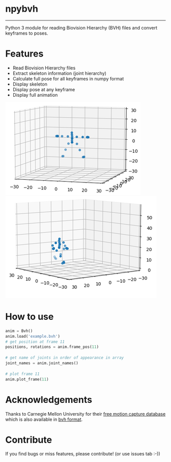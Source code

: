 # npybvh
----------
Python 3 module for reading Biovision Hierarchy (BVH) files and convert keyframes to poses.

# Features
- Read Biovision Hierarchy files
- Extract skeleton information (joint hierarchy)
- Calculate full pose for all keyframes in numpy format
- Display skeleton
- Display pose at any keyframe
- Display full animation

![Skeleton](images/skeleton.png)
![Pose animation](images/keyframe.png)


# How to use
```python
anim = Bvh()
anim.load('example.bvh')
# get position at frame 11
positions, rotations = anim.frame_pos(11)

# get name of joints in order of appearance in array
joint_names = anim.joint_names()

# plot frame 11
anim.plot_frame(11)
```

# Acknowledgements
Thanks to Carnegie Mellon University for their [free motion capture database](http://mocap.cs.cmu.edu/) which is also available in [bvh format](https://sites.google.com/a/cgspeed.com/cgspeed/motion-capture/cmu-bvh-conversion).

# Contribute
If you find bugs or miss features, please contribute! (or use issues tab :-))